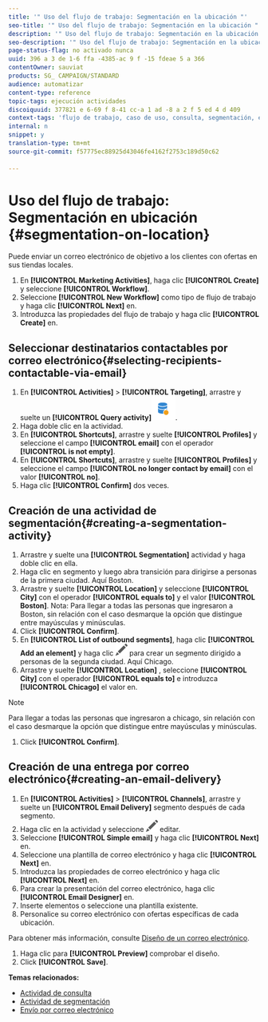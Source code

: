 ```yaml
---
title: '" Uso del flujo de trabajo: Segmentación en la ubicación "'
seo-title: '" Uso del flujo de trabajo: Segmentación en la ubicación "'
description: '" Uso del flujo de trabajo: Segmentación en la ubicación "'
seo-description: '" Uso del flujo de trabajo: Segmentación en la ubicación "'
page-status-flag: no activado nunca
uuid: 396 a 3 de 1-6 ffa -4385-ac 9 f -15 fdeae 5 a 366
contentOwner: sauviat
products: SG_ CAMPAIGN/STANDARD
audience: automatizar
content-type: reference
topic-tags: ejecución actividades
discoiquuid: 377821 e 6-69 f 8-41 cc-a 1 ad -8 a 2 f 5 ed 4 d 409
context-tags: 'flujo de trabajo, caso de uso, consulta, segmentación, entrega '
internal: n
snippet: y
translation-type: tm+mt
source-git-commit: f57775ec88925d43046fe4162f2753c189d50c62

---
```



# Uso del flujo de trabajo: Segmentación en ubicación {#segmentation-on-location}

Puede enviar un correo electrónico de objetivo a los clientes con ofertas en sus tiendas locales.

1. En **[!UICONTROL Marketing Activities]**, haga clic **[!UICONTROL Create]** y seleccione **[!UICONTROL Workflow]**.
1. Seleccione **[!UICONTROL New Workflow]** como tipo de flujo de trabajo y haga clic **[!UICONTROL Next]** en.
1. Introduzca las propiedades del flujo de trabajo y haga clic **[!UICONTROL Create]** en.

## Seleccionar destinatarios contactables por correo electrónico{#selecting-recipients-contactable-via-email}

1. En **[!UICONTROL Activities]** &gt; **[!UICONTROL Targeting]**, arrastre y suelte un **[!UICONTROL Query activity]**![](assets/query.png).
1. Haga doble clic en la actividad.
1. En **[!UICONTROL Shortcuts]**, arrastre y suelte **[!UICONTROL Profiles]** y seleccione el campo **[!UICONTROL email]** con el operador **[!UICONTROL is not empty]**.
1. En **[!UICONTROL Shortcuts]**, arrastre y suelte **[!UICONTROL Profiles]** y seleccione el campo **[!UICONTROL no longer contact by email]** con el valor **[!UICONTROL no]**.
1. Haga clic **[!UICONTROL Confirm]** dos veces.

## Creación de una actividad de segmentación{#creating-a-segmentation-activity}

1. Arrastre y suelte una **[!UICONTROL Segmentation]** actividad y haga doble clic en ella.
1. Haga clic en segmento y luego abra transición para dirigirse a personas de la primera ciudad. Aquí Boston.
1. Arrastre y suelte **[!UICONTROL Location]** y seleccione **[!UICONTROL City]** con el operador **[!UICONTROL equals to]** y el valor **[!UICONTROL Boston]**.
Nota: Para llegar a todas las personas que ingresaron a Boston, sin relación con el caso desmarque la opción que distingue entre mayúsculas y minúsculas.
1. Click **[!UICONTROL Confirm]**.
1. En **[!UICONTROL List of outbound segments]**, haga clic **[!UICONTROL Add an element]** y haga clic ![](assets/edit_darkgrey-24px.png) para crear un segmento dirigido a personas de la segunda ciudad. Aquí Chicago.
1. Arrastre y suelte **[!UICONTROL Location]** , seleccione **[!UICONTROL City]** con el operador **[!UICONTROL equals to]** e introduzca **[!UICONTROL Chicago]** el valor en.

>[!NOTE]
>
>Para llegar a todas las personas que ingresaron a chicago, sin relación con el caso desmarque la opción que distingue entre mayúsculas y minúsculas.

1. Click **[!UICONTROL Confirm]**.

## Creación de una entrega por correo electrónico{#creating-an-email-delivery}

1. En **[!UICONTROL Activities]** &gt; **[!UICONTROL Channels]**, arrastre y suelte un **[!UICONTROL Email Delivery]** segmento después de cada segmento.
1. Haga clic en la actividad y seleccione ![](assets/edit_darkgrey-24px.png) editar.
1. Seleccione **[!UICONTROL Simple email]** y haga clic **[!UICONTROL Next]** en.
1. Seleccione una plantilla de correo electrónico y haga clic **[!UICONTROL Next]** en.
1. Introduzca las propiedades de correo electrónico y haga clic **[!UICONTROL Next]** en.
1. Para crear la presentación del correo electrónico, haga clic **[!UICONTROL Email Designer]** en.
1. Inserte elementos o seleccione una plantilla existente.
1. Personalice su correo electrónico con ofertas específicas de cada ubicación.

Para obtener más información, consulte [Diseño de un correo electrónico](../../designing/using/about-email-content-design.md#designing-an-email-content-from-scratch).

1. Haga clic para **[!UICONTROL Preview]** comprobar el diseño.
1. Click **[!UICONTROL Save]**.

**Temas relacionados:**

* [Actividad de consulta](../../automating/using/query.md)
* [Actividad de segmentación](../../automating/using/segmentation.md)
* [Envío por correo electrónico](../../automating/using/email-delivery.md)

